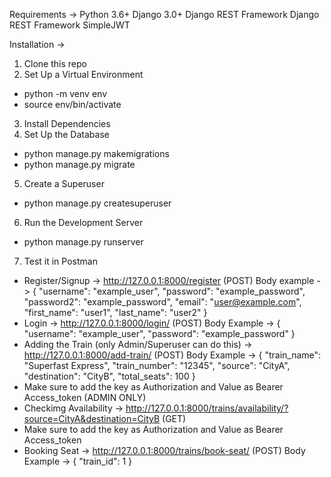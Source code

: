 Requirements ->
Python 3.6+
Django 3.0+
Django REST Framework
Django REST Framework SimpleJWT

Installation ->
1. Clone this repo
2. Set Up a Virtual Environment
- python -m venv env
- source env/bin/activate
3. Install Dependencies
4. Set Up the Database
- python manage.py makemigrations
- python manage.py migrate
5. Create a Superuser
- python manage.py createsuperuser
6. Run the Development Server
- python manage.py runserver
7. Test it in Postman
- Register/Signup -> http://127.0.0.1:8000/register (POST)
Body example -> {
    "username": "example_user",
    "password": "example_password",
    "password2": "example_password",
    "email": "user@example.com",
    "first_name": "user1",
    "last_name": "user2"
}
- Login -> http://127.0.0.1:8000/login/ (POST)
Body Example -> {
    "username": "example_user",
    "password": "example_password"
}
- Adding the Train (only Admin/Superuser can do this) -> http://127.0.0.1:8000/add-train/ (POST)
Body Example -> {
    "train_name": "Superfast Express",
    "train_number": "12345",
    "source": "CityA",
    "destination": "CityB",
    "total_seats": 100
}
- Make sure to add the key as Authorization and Value as Bearer Access_token (ADMIN ONLY)
- Checkimg Availability -> http://127.0.0.1:8000/trains/availability/?source=CityA&destination=CityB (GET)
- Make sure to add the key as Authorization and Value as Bearer Access_token 
- Booking Seat -> http://127.0.0.1:8000/trains/book-seat/ (POST)
Body Example -> {
    "train_id": 1
}
